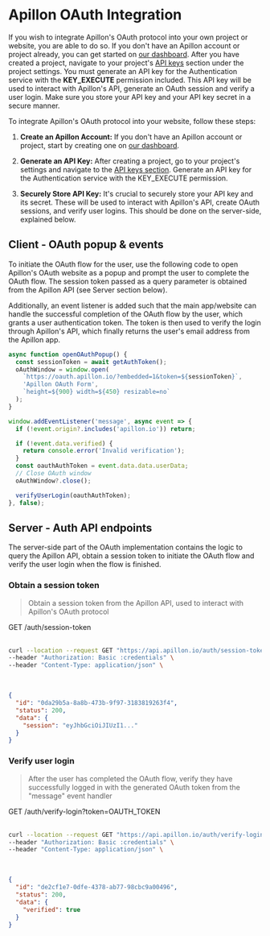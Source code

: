 # Apillon OAuth Integration

If you wish to integrate Apillon's OAuth protocol into your own project or website, you are able to do so. If you don't have an Apillon account or project already, you can get started on [our dashboard](https://app.apillon.io).
After you have created a project, navigate to your project's [API keys](https://app.apillon.io/dashboard/api-keys) section under the project settings. You must generate an API key for the Authentication service with the **KEY_EXECUTE** permission included. This API key will be used to interact with Apillon's API, generate an OAuth session and verify a user login. Make sure you store your API key and your API key secret in a secure manner.

To integrate Apillon's OAuth protocol into your website, follow these steps:

1. **Create an Apillon Account:** If you don't have an Apillon account or project, start by creating one on [our dashboard](https://app.apillon.io).

2. **Generate an API Key:** After creating a project, go to your project's settings and navigate to the [API keys section](https://app.apillon.io/dashboard/api-keys). Generate an API key for the Authentication service with the KEY_EXECUTE permission.

3. **Securely Store API Key:** It's crucial to securely store your API key and its secret. These will be used to interact with Apillon's API, create OAuth sessions, and verify user logins. This should be done on the server-side, explained below.

## Client - OAuth popup & events

To initiate the OAuth flow for the user, use the following code to open Apillon's OAuth website as a popup and prompt the user to complete the OAuth flow. The session token passed as a query parameter is obtained from the Apillon API (see Server section below).

Additionally, an event listener is added such that the main app/website can handle the successful completion of the OAuth flow by the user, which grants a user authentication token. The token is then used to verify the login through Apillon's API, which finally returns the user's email address from the Apillon app.

```js
async function openOAuthPopup() {
  const sessionToken = await getAuthToken();
  oAuthWindow = window.open(
    `https://oauth.apillon.io/?embedded=1&token=${sessionToken}`,
    'Apillon OAuth Form',
    `height=${900} width=${450} resizable=no`
  );
}

window.addEventListener('message', async event => {
  if (!event.origin?.includes('apillon.io')) return;

  if (!event.data.verified) {
    return console.error('Invalid verification');
  }
  const oauthAuthToken = event.data.data.userData;
  // Close OAuth window
  oAuthWindow?.close();

  verifyUserLogin(oauthAuthToken);
}, false);
```
## Server - Auth API endpoints
The server-side part of the OAuth implementation contains the logic to query the Apillon API, obtain a session token to initiate the OAuth flow and verify the user login when the flow is finished.

### Obtain a session token

> Obtain a session token from the Apillon API, used to interact with Apillon's OAuth protocol

<div class="request-url">GET /auth/session-token</div>

<div class="split_content">
  <div class="split_side">
    <br>
    <CodeGroup>
        <CodeGroupItem title="cURL" active>

```sh
curl --location --request GET "https://api.apillon.io/auth/session-token" \
--header "Authorization: Basic :credentials" \
--header "Content-Type: application/json" \
```

  </CodeGroupItem>
</CodeGroup>
  </div>
  <div class="split_side">
  <br>
  <CodeGroup>
    <CodeGroupItem title="Response">

```json
{
  "id": "0da29b5a-8a8b-473b-9f97-3183819263f4",
  "status": 200,
  "data": {
    "session": "eyJhbGciOiJIUzI1..."
  }
}
```

  </CodeGroupItem>
  </CodeGroup>

  </div>
</div>

### Verify user login

> After the user has completed the OAuth flow, verify they have successfully logged in with the generated OAuth token from the "message" event handler

<div class="request-url">GET /auth/verify-login?token=OAUTH_TOKEN</div>

<div class="split_content">
  <div class="split_side">
    <br>
    <CodeGroup>
        <CodeGroupItem title="cURL" active>

```sh
curl --location --request GET "https://api.apillon.io/auth/verify-login?token=OAUTH_TOKEN" \
--header "Authorization: Basic :credentials" \
--header "Content-Type: application/json" \
```

  </CodeGroupItem>
</CodeGroup>
  </div>
  <div class="split_side">
  <br>
  <CodeGroup>
    <CodeGroupItem title="Response">

```json
{
  "id": "de2cf1e7-0dfe-4378-ab77-98cbc9a00496",
  "status": 200,
  "data": {
    "verified": true
  }
}
```

  </CodeGroupItem>
  </CodeGroup>

  </div>
</div>


